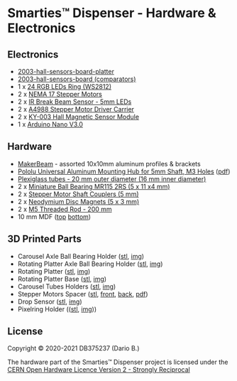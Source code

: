 # Smarties™ Dispenser - Hardware & Electronics

## Electronics
* [2003-hall-sensors-board-platter](https://github.com/DB375237/smarties/tree/master/hardware/2003-hall-sensors-board-platter)
* [2003-hall-sensors-board (comparators)](https://github.com/DB375237/smarties/tree/master/hardware/2003-hall-sensor)
* 1 x [24 RGB LEDs Ring (WS2812)](https://www.futurashop.it/RING24NEOPIXEL-ANELLO-24LED-NEOPIXEL)
* 2 x [NEMA 17 Stepper Motors](https://github.com/DB375237/smarties/blob/master/pdf/17HS13-0404S.pdf)
* 2 x [IR Break Beam Sensor - 5mm LEDs](https://www.adafruit.com/product/2168)
* 2 x [A4988 Stepper Motor Driver Carrier](https://www.amazon.it/gp/product/B071P41ZBW/)
* 2 x [KY-003 Hall Magnetic Sensor Module](https://www.amazon.it/gp/product/B07V3S94HZ)
* 1 x [Arduino Nano V3.0](https://www.amazon.it/AZDelivery-Nano-migliorata-compatibile-V3/dp/B0755XYBG4)

## Hardware
* [MakerBeam](https://www.makerbeam.com/makerbeam/) - assorted 10x10mm aluminum profiles & brackets
* [Pololu Universal Aluminum Mounting Hub for 5mm Shaft, M3 Holes](https://www.pololu.com/product/1998) ([pdf](https://github.com/DB375237/smarties/blob/master/pdf/1998-5mm-m3-hub-dimensions.pdf))
* [Plexiglass tubes - 20 mm outer diameter (16 mm inner diameter)](https://www.leroymerlin.it/catalogo/barra-tonda-in-pmma-trasparente-20-x-1000-mm--20-mm-35464205-p)
* 2 x [Miniature Ball Bearing MR115 2RS (5 x 11 x4 mm)](https://www.amazon.it/gp/product/B07CXN1143)
* 2 x [Stepper Motor Shaft Couplers (5 mm)](https://www.futurashop.it/giunto-in-alluminio-5-mm-5-mm-8300-hub5mm5)
* 2 x [Neodymium Disc Magnets (5 x 3 mm)](https://www.amazon.it/gp/product/B00389VRZW)
* 2 x [M5 Threaded Rod - 200 mm](https://www.leroymerlin.it/catalogo/barra-filettata-standers-in-acciaio--m5-l-20-mm-35736323-p)
* 10 mm MDF ([top](https://github.com/DB375237/smarties/blob/master/pdf/mdf-base.pdf) [bottom](https://github.com/DB375237/smarties/blob/master/pdf/mdf-base-02.pdf))

## 3D Printed Parts
* Carousel Axle Ball Bearing Holder ([stl](https://github.com/DB375237/smarties/blob/master/stl/bearing-holder-1-00-02-FINAL.stl), [img](https://github.com/DB375237/smarties/blob/master/images/bearing01.png))
* Rotating Platter Axle Ball Bearing Holder ([stl](https://github.com/DB375237/smarties/blob/master/stl/bearing-holder-platter-01-01-Final.stl), [img](https://github.com/DB375237/smarties/blob/master/images/bearing02.png))
* Rotating Platter ([stl](https://github.com/DB375237/smarties/blob/master/stl/platter-01-01-FINAL.stl), [img](https://github.com/DB375237/smarties/blob/master/images/platter.png))
* Rotating Platter Base ([stl](https://github.com/DB375237/smarties/blob/master/stl/base-piatto-01-01-FINAL.stl), [img](https://github.com/DB375237/smarties/blob/master/images/base_piatto.png))
* Carousel Tubes Holders ([stl](https://github.com/DB375237/smarties/blob/master/stl/carousel-plate-2-01-01-FINAL.stl), [img]())
* Stepper Motors Spacer ([stl](https://github.com/DB375237/smarties/blob/master/stl/step-motor-spacer-01-01-FINAL.stl), [front](https://github.com/DB375237/smarties/blob/master/images/stepper-spacer-01.png), [back](https://github.com/DB375237/smarties/blob/master/images/stepper-spacer-02.png), [pdf](https://github.com/DB375237/smarties/blob/master/pdf/stepper-spacer.pdf))
* Drop Sensor ([stl](https://github.com/DB375237/smarties/blob/master/stl/ir-barrier-01-01-FINAL.stl), [img](https://github.com/DB375237/smarties/blob/master/images/ir-barrier.png))
* Pixelring Holder (([stl](https://github.com/DB375237/smarties/blob/master/stl/pixel-ring-01-FINAL.stl), [img]()))

## License

Copyright © 2020-2021 DB375237 (Dario B.)

The hardware part of the Smarties™ Dispenser project is licensed under the [CERN Open Hardware Licence Version 2 - Strongly Reciprocal](https://github.com/DB375237/smarties/blob/master/hardware/LICENSE.md)